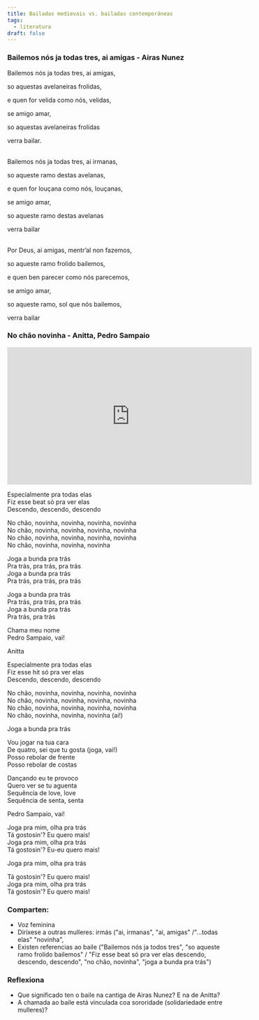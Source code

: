 ```yaml
---
title: Bailadas medievais vs. bailadas contemporáneas
tags:
  - literatura
draft: false
---
```

### Bailemos nós ja todas tres, ai amigas - Airas Nunez

Bailemos nós ja todas tres, ai amigas,

so aquestas avelaneiras frolidas,

e quen for velida como nós, velidas,

se amigo amar,

so aquestas avelaneiras frolidas

verra bailar.

\
Bailemos nós ja todas tres, ai irmanas,

so aqueste ramo destas avelanas,

e quen for louçana como nós, louçanas,

se amigo amar,

so aqueste ramo destas avelanas

verra bailar

\
Por Deus, ai amigas, mentr’al non fazemos,

so aqueste ramo frolido bailemos,

e quen ben parecer como nós parecemos,

se amigo amar,

so aqueste ramo, sol que nós bailemos,

verra bailar

### No chão novinha - Anitta, Pedro Sampaio

<iframe width="560" height="315" src="https://www.youtube.com/embed/ls74YCwYB4k" title="YouTube video player" frameborder="0" allow="accelerometer; autoplay; clipboard-write; encrypted-media; gyroscope; picture-in-picture" allowfullscreen></iframe>

Especialmente pra todas elas\
Fiz esse beat só pra ver elas\
Descendo, descendo, descendo

No chão, novinha, novinha, novinha, novinha\
No chão, novinha, novinha, novinha, novinha\
No chão, novinha, novinha, novinha, novinha\
No chão, novinha, novinha, novinha

Joga a bunda pra trás\
Pra trás, pra trás, pra trás\
Joga a bunda pra trás\
Pra trás, pra trás, pra trás

Joga a bunda pra trás\
Pra trás, pra trás, pra trás\
Joga a bunda pra trás\
Pra trás, pra trás

Chama meu nome\
Pedro Sampaio, vai!

Anitta

Especialmente pra todas elas\
Fiz esse hit só pra ver elas\
Descendo, descendo, descendo

No chão, novinha, novinha, novinha, novinha\
No chão, novinha, novinha, novinha, novinha\
No chão, novinha, novinha, novinha, novinha\
No chão, novinha, novinha, novinha (ai!)

Joga a bunda pra trás

Vou jogar na tua cara\
De quatro, sei que tu gosta (joga, vai!)\
Posso rebolar de frente\
Posso rebolar de costas

Dançando eu te provoco\
Quеro ver se tu aguenta\
Sеquência de love, love\
Sequência de senta, senta

Pedro Sampaio, vai!

Joga pra mim, olha pra trás\
Tá gostosin'? Eu quero mais!\
Joga pra mim, olha pra trás\
Tá gostosin'? Eu-eu quero mais!

Joga pra mim, olha pra trás

Tá gostosin'? Eu quero mais!\
Joga pra mim, olha pra trás\
Tá gostosin'? Eu quero mais!

### Comparten:

* Voz feminina
* Diríxese a outras mulleres: irmás ("ai, irmanas", "ai, amigas" /"...todas elas" "novinha", 
* Existen referencias ao baile ("Bailemos nós ja todos tres", "so  aqueste ramo frolido bailemos" / "Fiz esse beat só pra ver elas descendo, descendo, descendo", "no chão, novinha", "joga a bunda pra trás")

### Reflexiona

* Que significado ten o baile na cantiga de Airas Nunez? E na de Anitta? 
* A chamada ao baile está vinculada coa sororidade (solidariedade entre mulleres)?